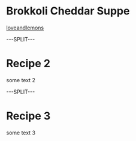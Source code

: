 # Brokkoli Cheddar Suppe

[loveandlemons](https://www.loveandlemons.com/wprm_print/67502)

---SPLIT---

# Recipe 2

some text 2

---SPLIT---

# Recipe 3

some text 3
